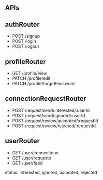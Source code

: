 ## APIs

## authRouter
- POST /signup
- POST /login
- POST /logout

## profileRouter
- GET /profile/view
- PATCH /profile/edit
- PATCH /profile/forgotPassword

## connectionRequestRouter
- POST /request/send/interested/:userId
- POST /request/send/ignored/:userId
- POST /request/review/accepted/:requestId
- POST /request/review/rejected/:requestId

## userRouter
- GET /user/connections
- GET /user/requests
- GET /user/feed

status: interested, ignored, accepted, rejected


